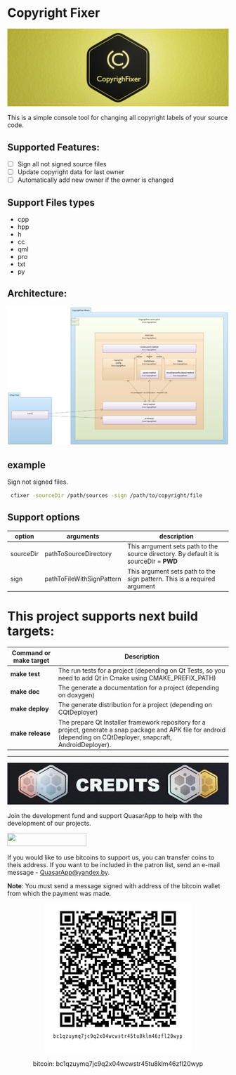 # Copyright Fixer

<p align="center"><img src="res/CopyrighFixerBanner_web.png" alt="Logo"></p>

This is a simple console tool for changing all copyright labels of your source code.

## Supported Features:
 - [ ] Sign all not signed source files
 - [ ] Update copyright data for last owner
 - [ ] Automatically add new owner if the owner is changed 

 ## Support Files types
 * cpp
 * hpp
 * h
 * cc
 * qml
 * pro
 * txt
 * py


## Architecture:

<p align="center"> 
    <img src="./res/general application arhitecture.png">
</p>


 ## example

Sign not signed files.
``` bash
 cfixer -sourceDir /path/sources -sign /path/to/copyright/file
```

## Support options

| option  | arguments  |  description |
|---------|------------|--------------|
| sourceDir | pathToSourceDirectory  | This arrgument sets path to the source directory. By default it is sourceDir = **PWD**  | 
| sign  |  pathToFileWithSignPattern  |  This argument sets path to the sign pattern. This is a required argument  |


# This project supports next build targets:

|   Command or make target   |  Description    |
|------|------|
| **make test** | The run tests for a project (depending on Qt Tests, so you need to add Qt in Cmake using CMAKE_PREFIX_PATH) |
| **make doc** | The generate a documentation for a project (depending on doxygen) |
| **make deploy** | The generate distribution for a project (depending on CQtDeployer) |
| **make release** | The prepare Qt Installer framework repository for a project, generate a snap package and APK file for android (depending on CQtDeployer,  snapcraft, AndroidDeployer). |


---

<p align="center"> 
    <img src="./res/Credits.jpg">
</p>

Join the development fund and support QuasarApp to help with the development of our projects.

<a href="https://www.patreon.com/bePatron?u=9304737"><img src="https://img.shields.io/badge/ become a patron-red?&style=for-the-badge&logo=patreon&logoColor=white" height=30 width=180></a>



If you would like to use bitcoins to support us, you can transfer coins to theis address. If you want to be included in the patron list, send an e-mail message - QuasarApp@yandex.by.

**Note**: You must send a message signed with address of the bitcoin wallet from which the payment was made.

<p align="center"><img src="res/qr.png" alt="qrcode"></p>

<p align="center">bitcoin: bc1qzuymq7jc9q2x04wcwstr45tu8klm46zfl20wyp</p>

